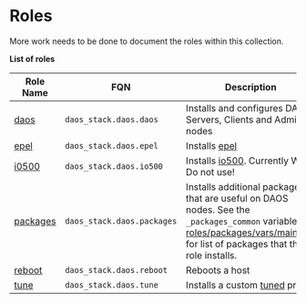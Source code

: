 # Roles

More work needs to be done to document the roles within this collection.

**List of roles**

| Role Name                    | FQN                  | Description                                                   |
| ---------------------------- | -------------------- | ------------------------------------------------------------- |
| [daos](roles/daos/README.md) | `daos_stack.daos.daos` | Installs and configures DAOS Servers, Clients and Admin nodes |
| [epel](roles/epel/README.md) | `daos_stack.daos.epel` | Installs [epel](https://docs.fedoraproject.org/en-US/epel/) |
| [i0500](roles/io500/README.md) | `daos_stack.daos.io500` | Installs [io500](https://github.com/IO500/io500). Currently WIP. Do not use! |
| [packages](roles/packages/README.md) | `daos_stack.daos.packages` | Installs additional packages that are useful on DAOS nodes. See the `_packages_common` variable in [roles/packages/vars/main.yml](roles/packages/vars/main.yml) for list of packages that this role installs.|
| [reboot](roles/reboot/README.md) | `daos_stack.daos.reboot` | Reboots a host |
| [tune](roles/tune/README.md) | `daos_stack.daos.tune` | Installs a custom [tuned](https://tuned-project.org/) profile |
